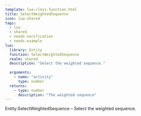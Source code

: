 ```yaml
---
template: lua-class-function.html
title: SelectWeightedSequence
icon: lua-shared
tags:
  - lua
  - shared
  - needs-verification
  - needs-example
lua:
  library: Entity
  function: SelectWeightedSequence
  realm: shared
  description: "Select the weighted sequence."
  
  arguments:
    - name: "activity"
      type: number
  returns:
    - type: number
      description: "The weighted sequence"
---
```


<div class="lua__search__keywords">
Entity:SelectWeightedSequence &#x2013; Select the weighted sequence.
</div>
